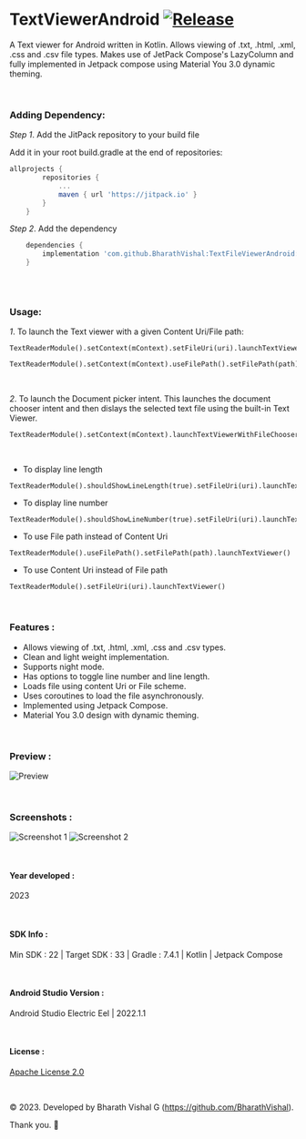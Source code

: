 # TextViewerAndroid [![Release](https://jitpack.io/v/BharathVishal/TextFileViewerAndroid.svg)](https://jitpack.io/#BharathVishal/TextFileViewerAndroid)

A Text viewer for Android written in Kotlin. Allows viewing of .txt, .html, .xml, .css and .csv file types. Makes use of JetPack Compose's LazyColumn and fully implemented in Jetpack compose using Material You 3.0 dynamic theming. 

&nbsp;
### Adding Dependency:

*Step 1*. Add the JitPack repository to your build file

Add it in your root build.gradle at the end of repositories:

```gradle
allprojects {
		repositories {
			...
			maven { url 'https://jitpack.io' }
		}
	}
  ```
  
  
*Step 2*. Add the dependency

```gradle
	dependencies {
  	    implementation 'com.github.BharathVishal:TextFileViewerAndroid:1.0'
	}
  
  ```

&nbsp;

### Usage:

*1*. To launch the Text viewer with a given Content Uri/File path: 
```
TextReaderModule().setContext(mContext).setFileUri(uri).launchTextViewer()

TextReaderModule().setContext(mContext).useFilePath().setFilePath(path).launchTextViewer()
```
&nbsp;

*2*. To launch the Document picker intent. This launches the document chooser intent and then dislays the selected text file using the built-in Text Viewer.
```
TextReaderModule().setContext(mContext).launchTextViewerWithFileChooser()
```
&nbsp;
- To display line length
```
TextReaderModule().shouldShowLineLength(true).setFileUri(uri).launchTextViewer()
```

- To display line number
```
TextReaderModule().shouldShowLineNumber(true).setFileUri(uri).launchTextViewer()
```

- To use File path instead of Content Uri
```
TextReaderModule().useFilePath().setFilePath(path).launchTextViewer()
```

- To use Content Uri instead of File path
```
TextReaderModule().setFileUri(uri).launchTextViewer()
```

&nbsp;

### Features :
- Allows viewing of .txt, .html, .xml, .css and .csv types.
- Clean and light weight implementation.
- Supports night mode.
- Has options to toggle line number and line length.
- Loads file using content Uri or File scheme.
- Uses coroutines to load the file asynchronously. 
- Implemented using Jetpack Compose.
- Material You 3.0 design with dynamic theming.


&nbsp;
### Preview : 
![Preview](https://github.com/BharathVishal/TextFileViewerAndroid/blob/main/PreviewGif/PreviewGif.gif)


&nbsp;
### Screenshots : 
![Screenshot 1](https://github.com/BharathVishal/TextFileViewerAndroid/blob/main/Screenshots/1.png?s=20)
![Screenshot 2](https://github.com/BharathVishal/TextFileViewerAndroid/blob/main/Screenshots/2.png?s=20)


&nbsp;
#### Year developed : 
2023


&nbsp;

#### SDK Info : 
Min SDK : 22  | Target SDK : 33 | Gradle : 7.4.1  | Kotlin | Jetpack Compose

&nbsp;


#### Android Studio Version : 
Android Studio Electric Eel | 2022.1.1 


&nbsp;


#### License : 
[Apache License 2.0](https://github.com/BharathVishal/TextFileViewerAndroid/blob/main/LICENSE)
&nbsp;

&nbsp;

© 2023. Developed by Bharath Vishal G (https://github.com/BharathVishal).

Thank you. :slightly_smiling_face:
